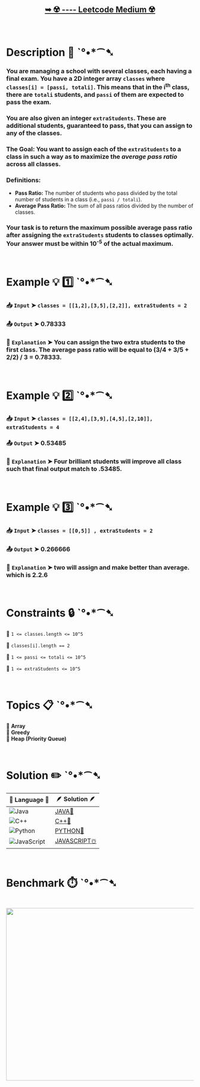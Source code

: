 # 

</br>

<h2 align="center"> 

<a href=""><strong>➥ ☢️ ---- Leetcode Medium ☢️ </strong></a>
</h2>

</br>

# Description 📜 ˋ°•*⁀➷

### You are managing a school with several classes, each having a final exam. You have a 2D integer array `classes` where `classes[i] = [passi, totali]`. This means that in the i<sup>th</sup> class, there are `totali` students, and `passi` of them are expected to pass the exam.

### You are also given an integer `extraStudents`. These are additional students, guaranteed to pass, that you can assign to any of the classes.

### The Goal: You want to assign each of the `extraStudents` to a class in such a way as to maximize the *average pass ratio* across all classes.

### Definitions:

- **Pass Ratio:** The number of students who pass divided by the total number of students in a class (i.e., `passi / totali`).
- **Average Pass Ratio:** The sum of all pass ratios divided by the number of classes.

### Your task is to return the maximum possible average pass ratio after assigning the `extraStudents` students to classes optimally. Your answer must be within 10<sup>-5</sup> of the actual maximum.

</br>

# Example 💡 1️⃣ ˋ°•*⁀➷

  ### 📥 `Input`  ➤ `classes = [[1,2],[3,5],[2,2]], extraStudents = 2`

  ### 📤 `Output`  ➤ 0.78333

  ### 🔦 `Explanation`  ➤ You can assign the two extra students to the first class. The average pass ratio will be equal to (3/4 + 3/5 + 2/2) / 3 = 0.78333.

</br>

# Example 💡 2️⃣ ˋ°•*⁀➷

  ### 📥 `Input` ➤ `classes = [[2,4],[3,9],[4,5],[2,10]], extraStudents = 4`

  ### 📤 `Output`  ➤ 0.53485

  ### 🔦 `Explanation` ➤ Four brilliant students will improve all class such that final output match to .53485.

</br>

# Example 💡 3️⃣ ˋ°•*⁀➷

  ### 📥 `Input` ➤ `classes = [[0,5]] , extraStudents = 2 `

  ### 📤 `Output`  ➤ 0.266666

  ### 🔦 `Explanation`  ➤ two will assign and make better than average. which is 2.2.6

</br>

# Constraints 🔒 ˋ°•*⁀➷

🔹 `1 <= classes.length <= 10^5` </br>

🔹 `classes[i].length == 2` </br>

🔹 `1 <= passi <= totali <= 10^5` </br>

🔹 `1 <= extraStudents <= 10^5` </br>

</br>

# Topics 📋 ˋ°•*⁀➷

🔸 **Array**  </br>
🔸 **Greedy** </br>
🔸 **Heap (Priority Queue)** </br>

</br>

# Solution ✏️ ˋ°•*⁀➷

| 📒 Language 📒  | 🪶 Solution 🪶 |
| ------------- | ------------- |
|  ![Java](https://img.shields.io/badge/java-%23ED8B00.svg?style=for-the-badge&logo=openjdk&logoColor=white)  | [JAVA🍁]() |
|  ![C++](https://img.shields.io/badge/c++-%2300599C.svg?style=for-the-badge&logo=c%2B%2B&logoColor=white)  | [C++🎲]()  |
|  ![Python](https://img.shields.io/badge/python-3670A0?style=for-the-badge&logo=python&logoColor=ffdd54)    | [PYTHON🍰]() |
| ![JavaScript](https://img.shields.io/badge/javascript-%23323330.svg?style=for-the-badge&logo=javascript&logoColor=%23F7DF1E)   | [JAVASCRIPT☃️]() |

</br>

# Benchmark ⏱️ ˋ°•*⁀➷

<h1  align="center" >

<img src ="" width = "700px" height="462px" />

</h1>
